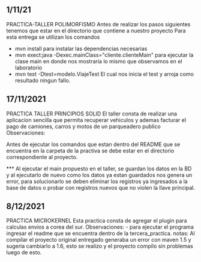 
## 1/11/21
PRACTICA-TALLER POLIMORFISMO 
Antes de realizar los pasos siguientes tenemos que estar en el directorio que contiene a nuestro proyecto
Para esta entrega se utilizan los comandos 
- mvn install
para instalar las dependencias necesarias
- mvn exect:java -Dexec.mainClass="cliente.clienteMain"
para ejecutar la clase main en donde nos mostraria lo mismo que observamos en el laboratorio
- mvn test -Dtest=modelo.ViajeTest
El cual nos inicia el test y arroja como resultado ningun fallo. 

## 17/11/2021
PRACTICA TALLER PRINCIPIOS SOLID
El taller consta de realizar una aplicacion sencilla que permita recuperar vehiculos y ademas facturar el pago de camiones, carros y motos de un parqueadero publico 
Observaciones:

Antes de ejecutar los comandos que estan dentro del README que se encuentra en la carpeta de la practiva se debe estar en el directorio correspondiente al proyecto.

*** Al ejecutar el main propuesto en el taller, se guardan los datos en la BD y al ejecutarlo de nuevo como los datos ya estan guardados nos genera un error, para solucionarlo se deben eliminar los registros ya ingresados a la base de datos o probar con registros nuevos que no violen la llave principal.

## 8/12/2021
PRACTICA MICROKERNEL
Esta practica consta de agregar el plugin para calculas envios a corea del sur.
Observaciones:
    - para ejecutar el programa ingresar el readme que se encuentra dentro de la tercera_practica.
notas:
    Al compilar el proyecto original entregado generaba un error con maven 1.5 y sugeria cambiarlo a 1.6, esto se realizo y el proyecto compilo
    sin problemas luego de esto.
